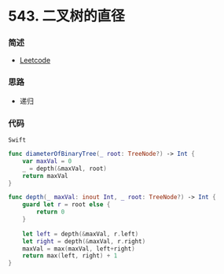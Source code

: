 # 543. 二叉树的直径

### 简述

- [Leetcode](https://leetcode-cn.com/problems/diameter-of-binary-tree/)

### 思路

- 递归

### 代码

`Swift`

```swift
func diameterOfBinaryTree(_ root: TreeNode?) -> Int {
    var maxVal = 0
    _ = depth(&maxVal, root)
    return maxVal
}

func depth(_ maxVal: inout Int, _ root: TreeNode?) -> Int {
    guard let r = root else {
        return 0
    }
    
    let left = depth(&maxVal, r.left)
    let right = depth(&maxVal, r.right)
    maxVal = max(maxVal, left+right)
    return max(left, right) + 1
}
```